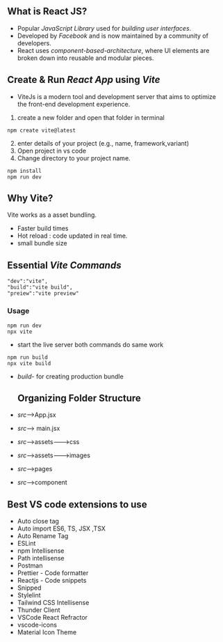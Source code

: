   ## What is React JS?
  - Popular *JavaScript Library* used for *building user interfaces*.
  - Developed by *Facebook* and is now maintained by a  community of developers.
  - React uses *component-based-architecture*, where UI elements are broken down into reusable and modular pieces.


  ## Create & Run *React App* using *Vite*
  - ViteJs is a modern tool and development server that aims to optimize the front-end development experience.
 1. create a new folder and open that folder in terminal
  ``` Terminal
  npm create vite@latest

  ```
  2. enter details of your project (e.g., name, framework,variant)
  3. Open project in vs code 
  4. Change directory to your project name.

  ``` Terminal
  npm install
  npm run dev
  ```

  ## Why Vite?
  Vite works as a asset bundling.
  - Faster build times
  - Hot reload :  code updated in real time. 
  - small bundle size

  ## Essential *Vite Commands*
  ```
  "dev":"vite",
  "build":"vite build",
  "preiew":"vite preview"
  ```
  ### Usage
  ```
  npm run dev
  npx vite
  ```
  - start the live server both commands do same work
  ```
  npm run build
  npx vite build
  ```
- *build*- for creating production bundle

  ## Organizing Folder Structure
- *src*-->App.jsx
- *src*--> main.jsx
- *src*-->assets--->css
- *src*-->assets--->images
- *src*-->pages
- *src*-->component


 ## Best VS code extensions to use
 - Auto close tag
 - Auto import ES6, TS, JSX ,TSX
 - Auto Rename Tag
 - ESLint
 - npm Intellisense
 - Path intellisense
 - Postman
 - Prettier - Code formatter
 - Reactjs - Code snippets
 - Snipped
 - Stylelint
 - Tailwind CSS Intellisense
 - Thunder Client
 - VSCode React Refractor
 - vscode-icons
 - Material Icon Theme

